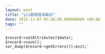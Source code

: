 ```yaml
---
layout: post
title: "yii数据错误输出"
date: 2015-11-07 07:28:00.000000000 +09:00
tags: ""
---
```

    $record->setAttributes($data);
    $record->save();
    var_dump($record->getErrors());exit;`